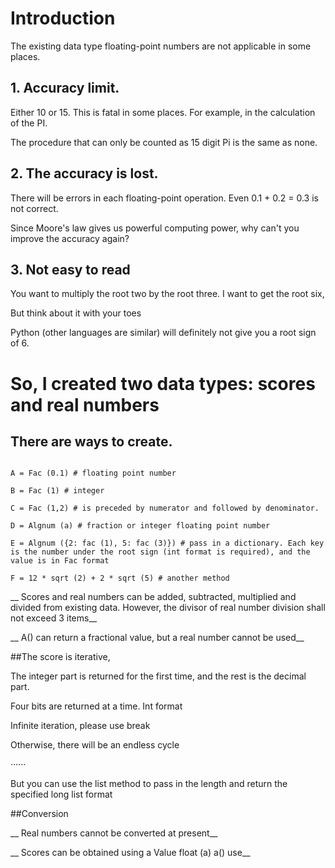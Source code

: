 # Introduction

The existing data type floating-point numbers are not applicable in some places.

## 1. Accuracy limit.

Either 10 or 15. This is fatal in some places. For example, in the calculation of the PI.

The procedure that can only be counted as 15 digit Pi is the same as none.

## 2. The accuracy is lost.

There will be errors in each floating-point operation. Even 0.1 + 0.2 = 0.3 is not correct.

Since Moore's law gives us powerful computing power, why can't you improve the accuracy again?

## 3. Not easy to read

You want to multiply the root two by the root three. I want to get the root six,

But think about it with your toes

Python (other languages are similar) will definitely not give you a root sign of 6.

# So, I created two data types: scores and real numbers

## There are ways to create.



```

A = Fac (0.1) # floating point number

B = Fac (1) # integer

C = Fac (1,2) # is preceded by numerator and followed by denominator.

D = Algnum (a) # fraction or integer floating point number

E = Algnum ({2: fac (1), 5: fac (3)}) # pass in a dictionary. Each key is the number under the root sign (int format is required), and the value is in Fac format

F = 12 * sqrt (2) + 2 * sqrt (5) # another method

```

__ Scores and real numbers can be added, subtracted, multiplied and divided from existing data. However, the divisor of real number division shall not exceed 3 items__



__ A() can return a fractional value, but a real number cannot be used__

##The score is iterative,

The integer part is returned for the first time, and the rest is the decimal part.

Four bits are returned at a time. Int format

Infinite iteration, please use break



Otherwise, there will be an endless cycle

······

But you can use the list method to pass in the length and return the specified long list format

##Conversion

__ Real numbers cannot be converted at present__

__ Scores can be obtained using a Value float (a) a() use__